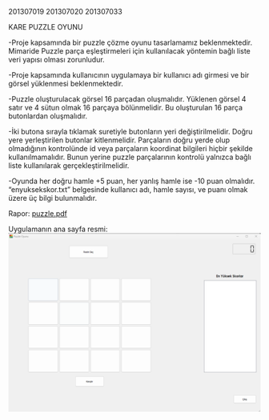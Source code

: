 
201307019
201307020
201307033

KARE PUZZLE OYUNU

-Proje kapsamında bir puzzle çözme oyunu tasarlamamız beklenmektedir. Mimaride Puzzle parça eşleştirmeleri için kullanılacak yöntemin bağlı liste veri yapısı olması zorunludur.

-Proje kapsamında kullanıcının uygulamaya bir kullanıcı adı girmesi ve bir görsel yüklenmesi beklenmektedir. 

-Puzzle oluşturulacak görsel 16 parçadan oluşmalıdır. Yüklenen görsel 4 satır ve 4 sütun olmak 16 parçaya bölünmelidir. Bu oluşturulan 16 parça butonlardan oluşmalıdır. 

-İki butona sırayla tıklamak suretiyle butonların yeri değiştirilmelidir. Doğru yere yerleştirilen butonlar kitlenmelidir. Parçaların doğru yerde olup olmadığının kontrolünde id veya parçaların koordinat bilgileri hiçbir şekilde kullanılmamalıdır. Bunun yerine puzzle parçalarının kontrolü yalnızca bağlı liste kullanılarak gerçekleştirilmelidir. 

-Oyunda her doğru hamle +5 puan, her yanlış hamle ise -10 puan olmalıdır. “enyuksekskor.txt” belgesinde kullanıcı adı, hamle sayısı, ve puanı olmak üzere üç bilgi bulunmalıdır.  

Rapor:
[puzzle.pdf](https://github.com/Zehraan/puzzle/blob/fbb3109dcdaf1eb44cfdfaa4dffa5a4d5b477f3c/url.pdf)

Uygulamanın ana sayfa resmi:
![ana sayfanın ekran görüntüsü](https://github.com/Zehraan/puzzle/blob/4ef85d51ff7445fc0a74594a7963d558e9946ff6/images/ssimage.png)


